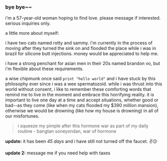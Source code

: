 ### bye bye~~
i'm a 57-year-old woman hoping to find love. please message if interested. serious inquiries only.

a little more about myself:

i have two cats named rotty and sammy. i'm currently in the process of moving after they turned the sink on and flooded the place while i was in brazil for silicone butt injections. money would be appreciated to help me. 

i have a strong penchant for asian men in their 20s named brandon vo, but i'm flexible about these requirements. 

a wise chipmunk once said `print "hello world"` and i have stuck by this philosophy ever since i was a wee spermatozoid. while i was thrust into this world without consent, i like to remember these comforting words that remind me to live in the moment and embrace this horrifying reality. it is important to live one day at a time and accept situations, whether good or bad--as they come (like when my cats flooded my $390 million mansion), otherwise we would be drowning (like how my house is drowning) in all of our misfortunes. 

> i squeeze my pimple after this hormone war as part of my daily routine - bangtan soneyondan, war of hormone

**update:** it has been _45 days_ and i have still not turned off the faucet. :v:😗

**update 2:** message me if you need help with taxes
